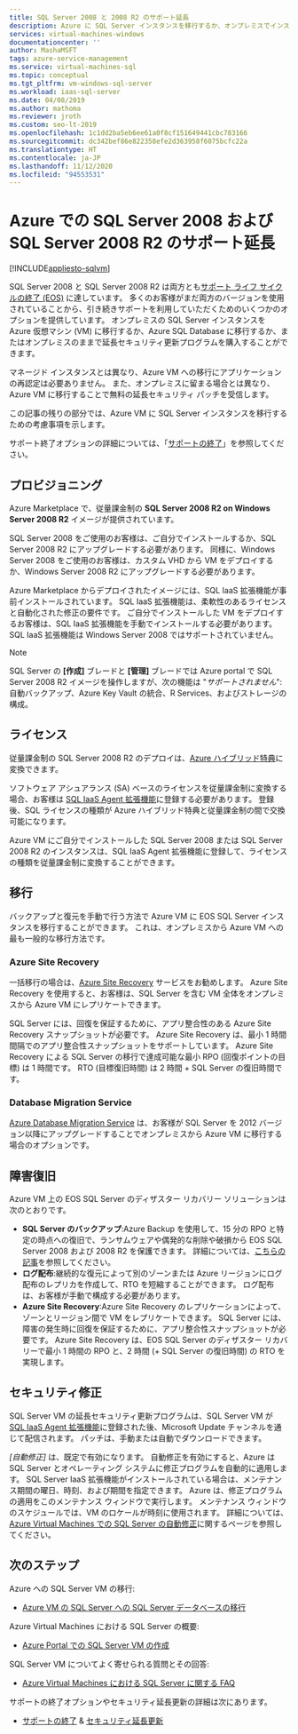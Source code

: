 ```yaml
---
title: SQL Server 2008 と 2008 R2 のサポート延長
description: Azure に SQL Server インスタンスを移行するか、オンプレミスでインスタンスを保持する延長サポートを購入すると、SQL Server 2008 および SQL Server 2008 R2 のサポートが延長されます。
services: virtual-machines-windows
documentationcenter: ''
author: MashaMSFT
tags: azure-service-management
ms.service: virtual-machines-sql
ms.topic: conceptual
ms.tgt_pltfrm: vm-windows-sql-server
ms.workload: iaas-sql-server
ms.date: 04/08/2019
ms.author: mathoma
ms.reviewer: jroth
ms.custom: seo-lt-2019
ms.openlocfilehash: 1c1dd2ba5eb6ee61a0f8cf151649441cbc783166
ms.sourcegitcommit: dc342bef86e822358efe2d363958f6075bcfc22a
ms.translationtype: HT
ms.contentlocale: ja-JP
ms.lasthandoff: 11/12/2020
ms.locfileid: "94553531"
---
```

# <a name="extend-support-for-sql-server-2008-and-sql-server-2008-r2-with-azure"></a>Azure での SQL Server 2008 および SQL Server 2008 R2 のサポート延長
[!INCLUDE[appliesto-sqlvm](../../includes/appliesto-sqlvm.md)]

SQL Server 2008 と SQL Server 2008 R2 は両方とも[サポート ライフ サイクルの終了 (EOS)](https://www.microsoft.com/sql-server/sql-server-2008) に達しています。 多くのお客様がまだ両方のバージョンを使用されていることから、引き続きサポートを利用していただくためのいくつかのオプションを提供しています。 オンプレミスの SQL Server インスタンスを Azure 仮想マシン (VM) に移行するか、Azure SQL Database に移行するか、またはオンプレミスのままで延長セキュリティ更新プログラムを購入することができます。

マネージド インスタンスとは異なり、Azure VM への移行にアプリケーションの再認定は必要ありません。 また、オンプレミスに留まる場合とは異なり、Azure VM に移行することで無料の延長セキュリティ パッチを受信します。

この記事の残りの部分では、Azure VM に SQL Server インスタンスを移行するための考慮事項を示します。

サポート終了オプションの詳細については、「[サポートの終了](/sql/sql-server/end-of-support/sql-server-end-of-life-overview)」を参照してください。

## <a name="provisioning"></a>プロビジョニング

Azure Marketplace で、従量課金制の **SQL Server 2008 R2 on Windows Server 2008 R2** イメージが提供されています。

SQL Server 2008 をご使用のお客様は、ご自分でインストールするか、SQL Server 2008 R2 にアップグレードする必要があります。 同様に、Windows Server 2008 をご使用のお客様は、カスタム VHD から VM をデプロイするか、Windows Server 2008 R2 にアップグレードする必要があります。

Azure Marketplace からデプロイされたイメージには、SQL IaaS 拡張機能が事前インストールされています。 SQL IaaS 拡張機能は、柔軟性のあるライセンスと自動化された修正の要件です。 ご自分でインストールした VM をデプロイするお客様は、SQL IaaS 拡張機能を手動でインストールする必要があります。 SQL IaaS 拡張機能は Windows Server 2008 ではサポートされていません。

> [!NOTE]
> SQL Server の **[作成]** ブレードと **[管理]** ブレードでは Azure portal で SQL Server 2008 R2 イメージを操作しますが、次の機能は "_サポートされません_": 自動バックアップ、Azure Key Vault の統合、R Services、およびストレージの構成。

## <a name="licensing"></a>ライセンス
従量課金制の SQL Server 2008 R2 のデプロイは、[Azure ハイブリッド特典](https://azure.microsoft.com/pricing/hybrid-benefit/)に変換できます。

ソフトウェア アシュアランス (SA) ベースのライセンスを従量課金制に変換する場合、お客様は [SQL IaaS Agent 拡張機能](sql-agent-extension-manually-register-single-vm.md)に登録する必要があります。 登録後、SQL ライセンスの種類が Azure ハイブリッド特典と従量課金制の間で交換可能になります。

Azure VM にご自分でインストールした SQL Server 2008 または SQL Server 2008 R2 のインスタンスは、SQL IaaS Agent 拡張機能に登録して、ライセンスの種類を従量課金制に変換することができます。

## <a name="migration"></a>移行
バックアップと復元を手動で行う方法で Azure VM に EOS SQL Server インスタンスを移行することができます。 これは、オンプレミスから Azure VM への最も一般的な移行方法です。

### <a name="azure-site-recovery"></a>Azure Site Recovery

一括移行の場合は、[Azure Site Recovery](../../../site-recovery/site-recovery-overview.md) サービスをお勧めします。 Azure Site Recovery を使用すると、お客様は、SQL Server を含む VM 全体をオンプレミスから Azure VM にレプリケートできます。

SQL Server には、回復を保証するために、アプリ整合性のある Azure Site Recovery スナップショットが必要です。 Azure Site Recovery は、最小 1 時間間隔でのアプリ整合性スナップショットをサポートしています。 Azure Site Recovery による SQL Server の移行で達成可能な最小 RPO (回復ポイントの目標) は 1 時間です。 RTO (目標復旧時間) は 2 時間 + SQL Server の復旧時間です。

### <a name="database-migration-service"></a>Database Migration Service

[Azure Database Migration Service](../../../dms/dms-overview.md) は、お客様が SQL Server を 2012 バージョン以降にアップグレードすることでオンプレミスから Azure VM に移行する場合のオプションです。

## <a name="disaster-recovery"></a>障害復旧

Azure VM 上の EOS SQL Server のディザスター リカバリー ソリューションは次のとおりです。

- **SQL Server のバックアップ**:Azure Backup を使用して、15 分の RPO と特定の時点への復旧で、ランサムウェアや偶発的な削除や破損から EOS SQL Server 2008 および 2008 R2 を保護できます。 詳細については、[こちらの記事](../../../backup/sql-support-matrix.md#scenario-support)を参照してください。
- **ログ配布**:継続的な復元によって別のゾーンまたは Azure リージョンにログ配布のレプリカを作成して、RTO を短縮することができます。 ログ配布は、お客様が手動で構成する必要があります。
- **Azure Site Recovery**:Azure Site Recovery のレプリケーションによって、ゾーンとリージョン間で VM をレプリケートできます。 SQL Server には、障害の発生時に回復を保証するために、アプリ整合性スナップショットが必要です。 Azure Site Recovery は、EOS SQL Server のディザスター リカバリーで最小 1 時間の RPO と、2 時間 (+ SQL Server の復旧時間) の RTO を実現します。

## <a name="security-patching"></a>セキュリティ修正

SQL Server VM の延長セキュリティ更新プログラムは、SQL Server VM が [SQL IaaS Agent 拡張機能](sql-agent-extension-manually-register-single-vm.md)に登録された後、Microsoft Update チャンネルを通じて配信されます。 パッチは、手動または自動でダウンロードできます。

*[自動修正]* は、既定で有効になります。 自動修正を有効にすると、Azure は SQL Server とオペレーティング システムに修正プログラムを自動的に適用します。 SQL Server IaaS 拡張機能がインストールされている場合は、メンテナンス期間の曜日、時刻、および期間を指定できます。 Azure は、修正プログラムの適用をこのメンテナンス ウィンドウで実行します。 メンテナンス ウィンドウのスケジュールでは、VM のロケールが時刻に使用されます。 詳細については、[Azure Virtual Machines での SQL Server の自動修正](automated-patching.md)に関するページを参照してください。


## <a name="next-steps"></a>次のステップ

Azure への SQL Server VM の移行:

* [Azure VM の SQL Server への SQL Server データベースの移行](migrate-to-vm-from-sql-server.md)

Azure Virtual Machines における SQL Server の概要:

* [Azure Portal での SQL Server VM の作成](sql-vm-create-portal-quickstart.md)

SQL Server VM についてよく寄せられる質問とその回答:

* [Azure Virtual Machines における SQL Server に関する FAQ](frequently-asked-questions-faq.md)

サポートの終了オプションやセキュリティ延長更新の詳細は次にあります。

* [サポートの終了](/sql/sql-server/end-of-support/sql-server-end-of-life-overview) & [セキュリティ延長更新](/sql/sql-server/end-of-support/sql-server-extended-security-updates)
